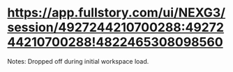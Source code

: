 # https://app.fullstory.com/ui/NEXG3/session/4927244210700288:4927244210700288!4822465308098560

Notes: Dropped off during initial workspace load.